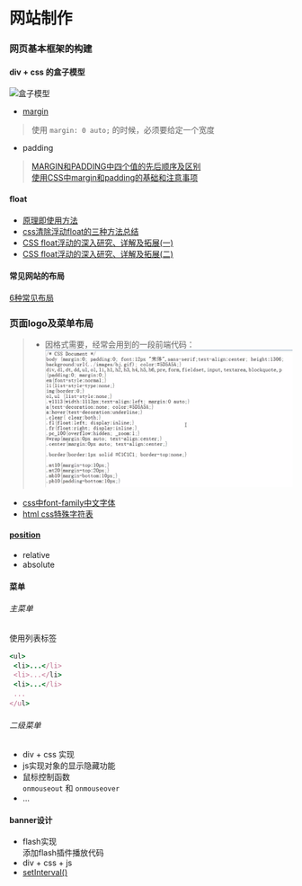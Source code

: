 # 网站制作
### 网页基本框架的构建  
#### div + css 的盒子模型
![盒子模型](http://image79.360doc.com/DownloadImg/2014/10/1001/45984178_1.jpeg)    
* [margin](http://www.zhangxinxu.com/wordpress/2009/08/css-margin的相关属性，问题及应用/)  
 > 使用 `margin: 0 auto;` 的时候，必须要给定一个宽度  
* padding    

> [MARGIN和PADDING中四个值的先后顺序及区别](http://my.clicknow.cn/post/85/)  
[使用CSS中margin和padding的基础和注意事项](http://blog.sina.com.cn/s/blog_673ee2b50100lxrb.html)

#### float  
* [原理即使用方法](http://blog.csdn.net/qq_20404903/article/details/49024247)  
* [css清除浮动float的三种方法总结](http://my.oschina.net/leipeng/blog/221125)  
* [CSS float浮动的深入研究、详解及拓展(一)](http://www.zhangxinxu.com/wordpress/2010/01/css-float浮动的深入研究、详解及拓展一/)  
* [CSS float浮动的深入研究、详解及拓展(二)](http://www.zhangxinxu.com/wordpress/2010/01/css-float浮动的深入研究、详解及拓展二/)  

#### 常见网站的布局  
[6种常见布局](http://www.missyuan.com/thread-698280-1-1.html)

### 页面logo及菜单布局  
> * 因格式需要，经常会用到的一段前端代码：    
![常用代码](img/1.png)    
* [css中font-family中文字体](http://www.cnblogs.com/mofish/archive/2012/12/06/2805617.html)  
* [html css特殊字符表](http://blog.csdn.net/bluestarf/article/details/40652011)

#### [position](http://www.cnblogs.com/yinc/articles/2017649.html)  
* relative
* absolute  

#### 菜单  
###### 主菜单    
使用列表标签  
```ruby  
<ul>
 <li>...</li>
 <li>...</li>
 <li>...</li>
 ...
</ul>
```
###### 二级菜单  
* div + css 实现      
 * js实现对象的显示隐藏功能  
 * 鼠标控制函数  
 `onmouseout` 和 `onmouseover`  
* ...

#### banner设计  
* flash实现  
添加flash插件播放代码  
* div + css + js  
 * [setInterval()](http://www.jb51.net/shouce/htmldom/jb51.net.htmldom/htmldom/met_win_setinterval.asp.html)  
